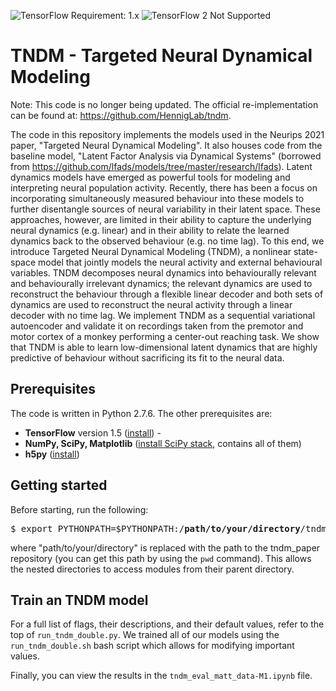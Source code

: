 ![TensorFlow Requirement: 1.x](https://img.shields.io/badge/TensorFlow%20Requirement-1.x-brightgreen)
![TensorFlow 2 Not Supported](https://img.shields.io/badge/TensorFlow%202%20Not%20Supported-%E2%9C%95-red.svg)

# TNDM - Targeted Neural Dynamical Modeling

Note: This code is no longer being updated. The official re-implementation can be found at: https://github.com/HennigLab/tndm.

The code in this repository implements the models used in the Neurips 2021 paper, "Targeted Neural Dynamical Modeling". It also houses code from the baseline model, "Latent Factor Analysis via Dynamical Systems" (borrowed from https://github.com/lfads/models/tree/master/research/lfads). Latent dynamics models have emerged as powerful tools for modeling and interpreting neural population activity. Recently, there has been a focus on incorporating simultaneously measured behaviour into these models to further disentangle sources of neural variability in their latent space. These approaches, however, are limited in their ability to capture the underlying neural dynamics (e.g. linear) and in their ability to relate the learned dynamics back to the observed behaviour (e.g. no time lag). To this end, we introduce Targeted Neural Dynamical Modeling (TNDM), a nonlinear state-space model that jointly models the neural activity and external behavioural variables. TNDM decomposes neural dynamics into behaviourally relevant and behaviourally irrelevant dynamics; the relevant dynamics are used to reconstruct the behaviour through a flexible linear decoder and both sets of dynamics are used to reconstruct the neural activity through a linear decoder with no time lag. We implement TNDM as a sequential variational autoencoder and validate it on recordings taken from the premotor and motor cortex of a monkey performing a center-out reaching task. We show that TNDM is able to learn low-dimensional latent dynamics that are highly predictive of behaviour without sacrificing its fit to the neural data.


## Prerequisites

The code is written in Python 2.7.6. The other prerequisites are:

* **TensorFlow** version 1.5 ([install](https://www.tensorflow.org/install/)) -
* **NumPy, SciPy, Matplotlib** ([install SciPy stack](https://www.scipy.org/install.html), contains all of them)
* **h5py** ([install](https://pypi.python.org/pypi/h5py))


## Getting started

Before starting, run the following:

<pre>
$ export PYTHONPATH=$PYTHONPATH:/<b>path/to/your/directory</b>/tndm_paper/
</pre>

where "path/to/your/directory" is replaced with the path to the tndm_paper repository (you can get this path by using the `pwd` command). This allows the nested directories to access modules from their parent directory.

## Train an TNDM model

For a full list of flags, their descriptions, and their default values, refer to the top of `run_tndm_double.py`. We trained all of our models using the `run_tndm_double.sh` bash script which allows for modifying important values.

Finally, you can view the results in the ```tndm_eval_matt_data-M1.ipynb``` file.
